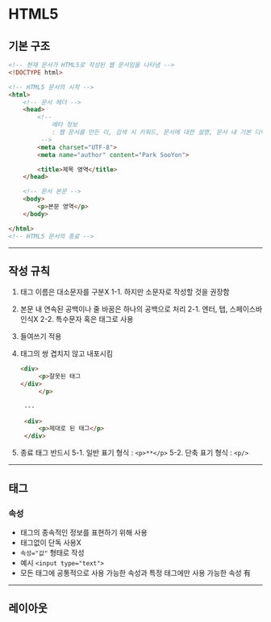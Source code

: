 # HTML5

## 기본 구조

```html
<!-- 현재 문서가 HTML5로 작성된 웹 문서임을 나타냄 -->
<!DOCTYPE html>

<!-- HTML5 문서의 시작 -->
<html>  
    <!-- 문서 헤더 -->
    <head>
        <!-- 
            메타 정보
            : 웹 문서를 만든 이, 검색 시 키워드, 문서에 대한 설명, 문서 내 기본 디렉터리 등이 포함
         -->
        <meta charset="UTF-8">
        <meta name="author" content="Park SooYon">

        <title>제목 영역</title>
    </head>

    <!-- 문서 본문 -->
    <body>
        <p>본문 영역</p>
    </body>

</html>
<!-- HTML5 문서의 종료 -->
```

---

## 작성 규칙

1. 태그 이름은 대소문자를 구분X
    1-1.  하지만 소문자로 작성할 것을 권장함
2. 본문 내 연속된 공백이나 줄 바꿈은 하나의 공백으로 처리
   2-1. 엔터, 탭, 스페이스바 인식X
   2-2. 특수문자 혹은 태그로 사용
3. 들여쓰기 적용
4. 태그의 쌍 겹치지 않고 내포시킴

   ```html
   <div>
        <p>잘못된 태그
   </div>
        </p>
    
    ---

    <div>
        <p>제대로 된 태그</p>
    </div>
   ```

5. 종료 태그 반드시
   5-1. 일반 표기 형식 : `<p>**</p>`
   5-2. 단축 표기 형식 : `<p/>`

---

## 태그

### 속성

- 태그의 종속적인 정보를 표현하기 위해 사용
- 태그없이 단독 사용X
- `속성="값"` 형태로 작성
- 예시 `<input type="text">`
- 모든 태그에 공통적으로 사용 가능한 속성과 특정 태그에만 사용 가능한 속성 有

---

## 레이아웃

